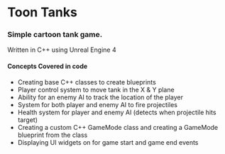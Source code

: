 # Toon Tanks 
### Simple cartoon tank game.

Written in C++ using Unreal Engine 4

#### Concepts Covered in code

* Creating base C++ classes to create blueprints
* Player control system to move tank in the X & Y plane
* Ability for an enemy AI to track the location of the player
* System for both player and enemy AI to fire projectiles
* Health system for player and enemy AI (detects when projectile hits target)
* Creating a custom C++ GameMode class and creating a GameMode blueprint from the class
* Displaying UI widgets on for game start and game end events
